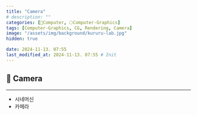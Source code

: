 ```yaml
---
title: "Camera"
# description: ""
categories: [💫Computer, 🌕Computer-Graphics]
tags: [Computer-Graphics, CG, Rendering, Camera]
image: "/assets/img/background/kururu-lab.jpg"
hidden: true

date: 2024-11-13. 07:55
last_modified_at: 2024-11-13. 07:55 # Init
---
```


## 💫 Camera

---

- 시네머신
- 카메라
